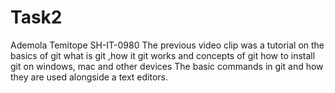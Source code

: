 # Task2
Ademola Temitope
SH-IT-0980
The previous video clip was a tutorial on the basics of git
what is git ,how it git works and concepts of git
how to install git on windows, mac and other devices
The basic commands in git and how they are used alongside a text editors.
